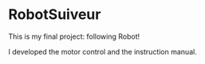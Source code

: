 # RobotSuiveur
This is my final project: following Robot!

I developed the motor control and the instruction manual. 
